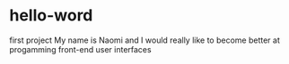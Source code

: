 # hello-word
first project
My name is Naomi and I would really like to become better at progamming front-end user interfaces
